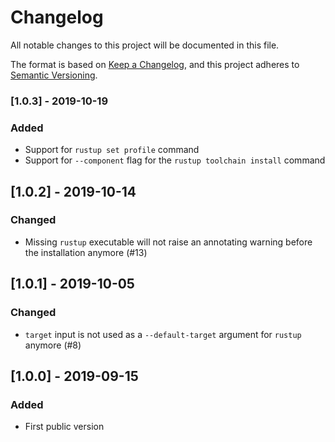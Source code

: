 # Changelog
All notable changes to this project will be documented in this file.

The format is based on [Keep a Changelog](https://keepachangelog.com/en/1.0.0/),
and this project adheres to [Semantic Versioning](https://semver.org/spec/v2.0.0.html).

### [1.0.3] - 2019-10-19

### Added

- Support for `rustup set profile` command
- Support for `--component` flag for the `rustup toolchain install` command

## [1.0.2] - 2019-10-14

### Changed

- Missing `rustup` executable will not raise an annotating warning before the installation anymore (#13)

## [1.0.1] - 2019-10-05

### Changed

- `target` input is not used as a `--default-target` argument for `rustup` anymore (#8)

## [1.0.0] - 2019-09-15

### Added

- First public version
